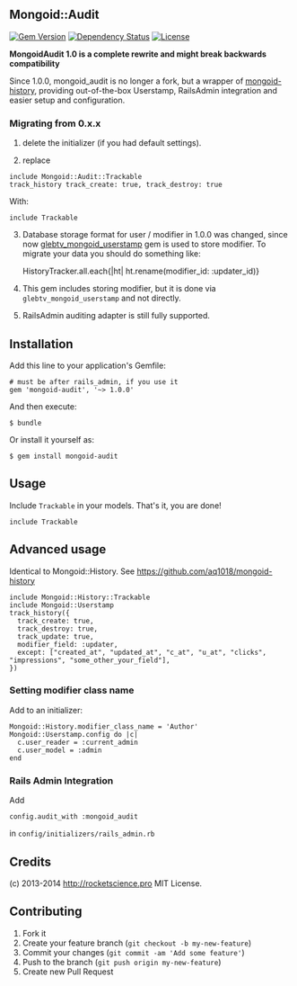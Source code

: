 ## Mongoid::Audit

[![Gem Version](https://badge.fury.io/rb/mongoid-audit.png)](http://badge.fury.io/rb/mongoid-audit)
[![Dependency Status](https://www.versioneye.com/user/projects/53ea131f8b6db55f150000b7/badge.svg)](https://www.versioneye.com/user/projects/53ea131f8b6db55f150000b7)
[![License](http://img.shields.io/:license-mit-blue.svg)](https://github.com/rs-pro/mongoid-audit/blob/master/MIT-LICENSE.txt)

**MongoidAudit 1.0 is a complete rewrite and might break backwards compatibility**

Since 1.0.0, mongoid_audit is no longer a fork, but a wrapper of [mongoid-history](https://github.com/aq1018/mongoid-history), providing
out-of-the-box Userstamp, RailsAdmin integration and easier setup and configuration.

### Migrating from 0.x.x

1) delete the initializer (if you had default settings).

2) replace
```
include Mongoid::Audit::Trackable
track_history track_create: true, track_destroy: true
```
With:
```
include Trackable
```
3)  Database storage format for user / modifier in 1.0.0 was changed, since now [glebtv_mongoid_userstamp](https://github.com/glebtv/mongoid_userstamp) gem is used to store modifier. To migrate your data you should do something like:
  
    HistoryTracker.all.each{|ht| ht.rename(modifier_id: :updater_id)}

4) This gem includes storing modifier, but it is done via ```glebtv_mongoid_userstamp``` and not directly.

5) RailsAdmin auditing adapter is still fully supported.

## Installation

Add this line to your application's Gemfile:

    # must be after rails_admin, if you use it
    gem 'mongoid-audit', '~> 1.0.0'

And then execute:

    $ bundle

Or install it yourself as:

    $ gem install mongoid-audit

## Usage

Include ```Trackable``` in your models. That's it, you are done!

    include Trackable

## Advanced usage

Identical to Mongoid::History.
See https://github.com/aq1018/mongoid-history

    include Mongoid::History::Trackable
    include Mongoid::Userstamp
    track_history({
      track_create: true,
      track_destroy: true,
      track_update: true,
      modifier_field: :updater,
      except: ["created_at", "updated_at", "c_at", "u_at", "clicks", "impressions", "some_other_your_field"],
    })

### Setting modifier class name

Add to an initializer:

    Mongoid::History.modifier_class_name = 'Author'
    Mongoid::Userstamp.config do |c|
      c.user_reader = :current_admin
      c.user_model = :admin
    end

### Rails Admin Integration

Add 

    config.audit_with :mongoid_audit

in ```config/initializers/rails_admin.rb```

## Credits

(c) 2013-2014 http://rocketscience.pro MIT License.

## Contributing

1. Fork it
2. Create your feature branch (`git checkout -b my-new-feature`)
3. Commit your changes (`git commit -am 'Add some feature'`)
4. Push to the branch (`git push origin my-new-feature`)
5. Create new Pull Request
